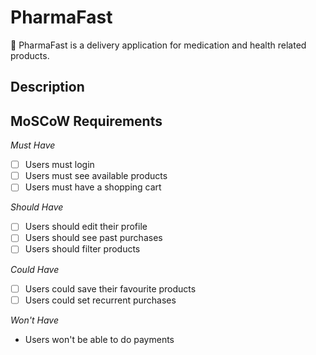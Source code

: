 # PharmaFast
💊 PharmaFast is a delivery application for medication and health related products.

## Description



## MoSCoW Requirements

*Must Have*
- [ ] Users must login
- [ ] Users must see available products
- [ ] Users must have a shopping cart

*Should Have*
- [ ] Users should edit their profile
- [ ] Users  should see past purchases
- [ ] Users should filter products

*Could Have*
- [ ] Users could save their favourite products
- [ ] Users could set recurrent purchases

*Won't Have*
- Users won't be able to do payments

